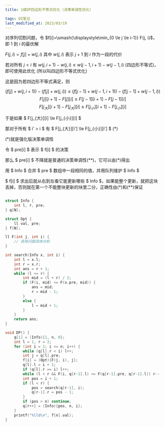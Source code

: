 ```yaml
---
title: 1维DP四边形不等式优化（决策单调性优化）

tags: OI笔记
last_modified_at: 2023/03/19
---
```


对序列切割问题，令 $f[i]=\smash{\displaystyle\min_{0 \le j \le i-1}} F(j, i)$，即 $1$ 到 $i$ 的最优解

$F(j, i) = f[j] + w(j, i)$ 其中 $w(j, i)$ 表示 $j+1$ 到 $i$ 作为一段的代价

若对所有 $j<i$ 有 $w(j,i+1) - w(j,i) \le w(j-1,i+1) - w(j-1,i)$ (四边形不等式)，即可使用此优化 (所以叫四边形不等式优化)

这是因为若四边形不等式满足，则

$$ (f[j] + w(j,i+1)) - (f[j] + w(j,i)) \le (f[j-1] + w(j-1,i+1)) - (f[j-1]+w(j-1,i)) $$
$$ F[j][i+1] - F[j][i] \le F[j-1][i+1] - F[j-1][i] $$
$$ F[j_{大}][i+1] - F[j_{大}][i] \le F[j_{小}][i+1] - F[j_{小}][i] $$

于是如果 $ F[j_{大}][i] \le F[j_{小}][i] $

那对于所有 $ i' > i $ 有 $ F[j_{大}][i'] \le F[j_{小}][i'] $ (\*)

(\*)就是强化版决策单调性

令 $ pre[i] $ 表示 $ f[i] $ 的决策

那么 $ pre[i] $ 不降就是普通的决策单调性(\*\*)，它可以由(\*)得出

用 $ Info $ 合并 $ pre $ 数组中一段相同的值，并用队列维护 $ Info $

$ f[i] $ 求出后就从右到左看它能更新哪些 $ Info $，如果能整个更新，就把这块丢掉，否则就在第一个不能整块更新的块里二分，正确性由(\*)和(\*\*)保证

```cpp

struct Info {
    int l, r, pre;
} q[N];

struct Opt {
    ll val, pre;
} f[N];

ll F(int j, int i) {
    // 具体问题具体分析
}

int search(Info x, int i) {
    int l = x.l;
    int r = x.r;
    int ans = r + 1;
    while (l <= r) {
        int mid = (l + r) / 2;
        if (F(i, mid) <= F(x.pre, mid)) {
            ans = mid;
            r = mid - 1;
        }
        else {
            l = mid + 1;
        }
    }
    return ans;
}

void DP() {
    q[1] = (Info){1, n, 0};
    int l = 1, r = 2;
    for (int i = 1; i <= n; i++) {
        while (q[l].r < i) l++;
        int j = q[l].pre;
        f[i] = (Opt){F(j, i), j};
        q[l].l = i + 1;
        if (q[l].r == i) l++;
        while (l < r && F(i, q[r-1].l) <= F(q[r-1].pre, q[r-1].l)) r--;
        int pos = i + 1;
        if (l < r) {
            pos = search(q[r-1], i);
            q[r-1].r = pos - 1;
        }
        if (pos > n) continue;
        q[r++] = (Info){pos, n, i};
    }
    printf("%lld\n", f[n].val);
}
```

